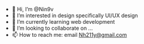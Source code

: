 - 👋 Hi, I’m @Nin9v
- 👀 I’m interested in design specifically UI/UX design
- 🌱 I’m currently learning web development
- 💞️ I’m looking to collaborate on ...
- 📫 How to reach me: email Nh211y@gmail.com

<!---
Nin9v/Nin9v is a ✨ special ✨ repository because its `README.md` (this file) appears on your GitHub profile.
You can click the Preview link to take a look at your changes.
--->
